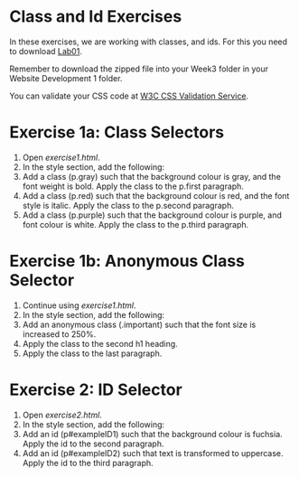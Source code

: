 
# Class and Id Exercises

In these exercises, we are working with classes, and ids. For this you need to download [Lab01](archives/Lab01.zip).

Remember to download the zipped file into your Week3 folder in your Website Development 1 folder.

You can validate your CSS code at <a href="http://jigsaw.w3.org/css-validator" target="_ blank">W3C CSS Validation Service</a>.

# Exercise 1a: Class Selectors

1. Open *exercise1.html*.
2. In the style section, add the following:
  1.  Add a class (p.gray) such that the background colour is gray, and the font weight is bold. Apply the class to the p.first paragraph.
  2.  Add a class (p.red) such that the background colour is red, and the font style is italic. Apply the class to the p.second paragraph.
  3.  Add a class (p.purple) such that the background colour is purple, and font colour is white. Apply the class to the p.third paragraph.

# Exercise 1b: Anonymous Class Selector

1.	Continue using *exercise1.html*.
2.	In the style section, add the following:
  1.  Add an anonymous class (.important) such that the font size is increased to 250%.
  2.  Apply the class to the second h1 heading.
  3.  Apply the class to the last paragraph.


# Exercise 2: ID Selector

1.	Open *exercise2.html*.
2.	In the style section, add the following:
 1.  Add an id (p#exampleID1) such that the background colour is fuchsia. Apply the id to the second paragraph.
 2.  Add an id (p#exampleID2) such that text is transformed to uppercase. Apply the id to the third paragraph.
